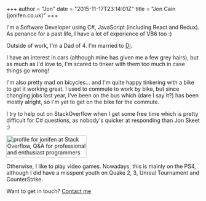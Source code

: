 +++
author = "Jon"
date = "2015-11-17T23:14:01Z"
title = "Jon Cain (jonifen.co.uk)"
+++

I'm a Software Developer using C#, JavaScript (including React and Redux). As penance for a past life, I have a lot of experience of VB6 too :)

Outside of work, I'm a Dad of 4. I'm married to [Di](http://dicain.co.uk).

I have an interest in cars (although mine has given me a few grey hairs), but as much as I'd love to, I'm scared to tinker with them too much in case things go wrong!

I'm also pretty mad on bicycles... and I'm quite happy tinkering with a bike to get it working great. I used to commute to work by bike, but since changing jobs last year, I've been on the bus which (dare I say it?) has been mostly alright, so I'm yet to get on the bike for the commute.


I try to help out on StackOverflow when I get some free time which is pretty difficult for C# questions, as nobody's quicker at responding than Jon Skeet ;)

<a href="//stackoverflow.com/users/3157725/jonifen"><img src="//stackoverflow.com/users/flair/3157725.png" width="208" height="58" alt="profile for jonifen at Stack Overflow, Q&amp;A for professional and enthusiast programmers" title="profile for jonifen at Stack Overflow, Q&amp;A for professional and enthusiast programmers"></a>


Otherwise, I like to play video games. Nowadays, this is mainly on the PS4, although I did have a misspent youth on Quake 2, 3, Unreal Tournament and CounterStrike.


Want to get in touch? [Contact me](/contact)
